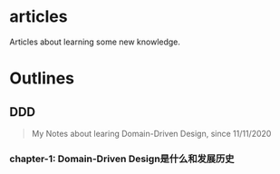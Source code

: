 # articles
Articles about learning some new knowledge.

# Outlines
## DDD
> My Notes about learing Domain-Driven Design, since 11/11/2020

### chapter-1: Domain-Driven Design是什么和发展历史
